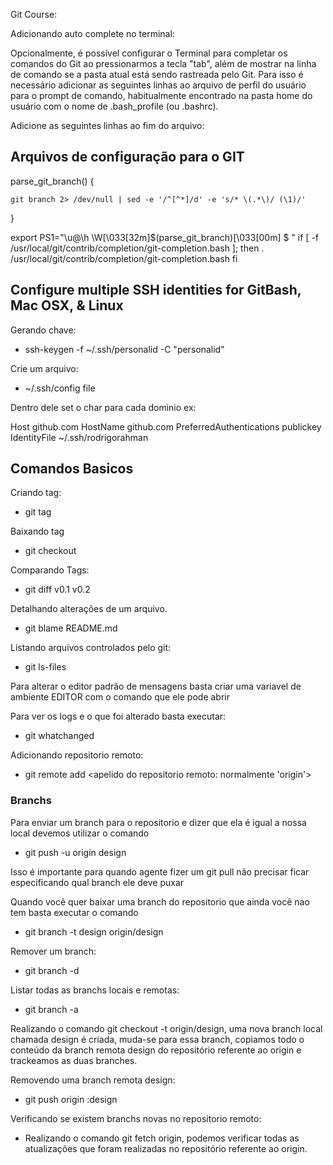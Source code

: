 Git Course:

Adicionando auto complete no terminal:

Opcionalmente, é possível configurar o Terminal para completar os comandos do Git ao pressionarmos a tecla "tab", além de mostrar na linha de comando se a pasta atual está sendo rastreada pelo Git. Para isso é necessário adicionar as seguintes linhas ao arquivo de perfil do usuário para o prompt de comando, habitualmente encontrado na pasta home do usuário com o nome de .bash_profile (ou .bashrc).

Adicione as seguintes linhas ao fim do arquivo:

## Arquivos de configuração para o GIT
parse_git_branch() {

    git branch 2> /dev/null | sed -e '/^[^*]/d' -e 's/* \(.*\)/ (\1)/'

}

export PS1="\u@\h \W\[\033[32m\]\$(parse_git_branch)\[\033[00m\] $ "
if [ -f /usr/local/git/contrib/completion/git-completion.bash ]; then
    . /usr/local/git/contrib/completion/git-completion.bash
fi

## Configure multiple SSH identities for GitBash, Mac OSX, & Linux
Gerando chave:
   - ssh-keygen -f ~/.ssh/personalid -C "personalid" 
   
Crie um arquivo: 
   - ~/.ssh/config file
   
Dentro dele set o char para cada dominio ex:

Host github.com
 HostName github.com
 PreferredAuthentications publickey
 IdentityFile ~/.ssh/rodrigorahman


## Comandos Basicos

Criando tag:
  - git tag <nome da tag>

Baixando tag
  - git checkout <nome da tag>

Comparando Tags:
  - git diff v0.1 v0.2

Detalhando alterações de um arquivo.
  - git blame README.md
  
  
Listando arquivos controlados pelo git:
  - git ls-files
    
Para alterar o editor padrão de mensagens basta criar uma variavel de ambiente EDITOR com o comando que ele pode abrir 


Para ver os logs e o que foi alterado basta executar:
   - git whatchanged
    
Adicionando repositorio remoto:
   - git remote add <apelido do repositorio remoto: normalmente 'origin'> <url do projeto>
   
   
   
### Branchs

Para enviar um branch para o repositorio e dizer que ela é igual a nossa local devemos utilizar o comando
   - git push -u origin design
   
Isso é importante para quando agente fizer um git pull não precisar ficar especificando qual branch ele deve puxar

Quando você quer baixar uma branch do repositorio que ainda você nao tem basta executar o comando
   - git branch -t      design            origin/design
              <nome da branch>  <Nome da branch remota>
              
Remover um branch:
   - git branch -d <Nome da branch>
   
Listar todas as branchs locais e remotas:
   - git branch -a
   
Realizando o comando git checkout -t origin/design, uma nova branch local chamada design é criada, muda-se para essa branch, copiamos todo o conteúdo da branch remota design do repositório referente ao origin e trackeamos as duas branches.

Removendo uma branch remota design:
   - git push origin :design
   
   
Verificando se existem branchs novas no repositorio remoto: 
   - Realizando o comando git fetch origin, podemos verificar todas as atualizações que foram realizadas no repositório referente ao origin.